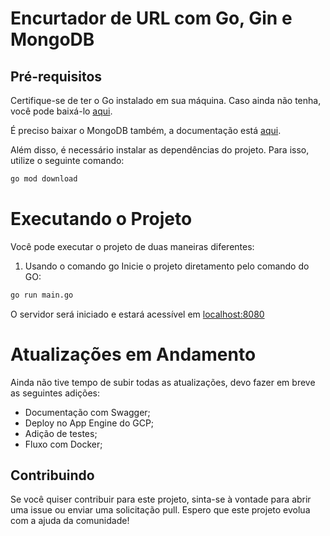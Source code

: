 # Encurtador de URL com Go, Gin e MongoDB

## Pré-requisitos

Certifique-se de ter o Go instalado em sua máquina. Caso ainda não tenha, você pode baixá-lo [aqui](https://golang.org/dl/).

É preciso baixar o MongoDB também, a documentação está [aqui](https://www.mongodb.com/docs/v3.0/tutorial/install-mongodb-on-windows/).

Além disso, é necessário instalar as dependências do projeto. Para isso, utilize o seguinte comando:

```bash
go mod download
```

# Executando o Projeto

Você pode executar o projeto de duas maneiras diferentes:

1. Usando o comando go
Inicie o projeto diretamento pelo comando do GO:

```bash
go run main.go
```

O servidor será iniciado e estará acessível em [localhost:8080](http://localhost:8080)

# Atualizações em Andamento
Ainda não tive tempo de subir todas as atualizações, devo fazer em breve as seguintes adições:

- Documentação com Swagger;
- Deploy no App Engine do GCP;
- Adição de testes;
- Fluxo com Docker;

## Contribuindo
Se você quiser contribuir para este projeto, sinta-se à vontade para abrir uma issue ou enviar uma solicitação pull. Espero que este projeto evolua com a ajuda da comunidade!
